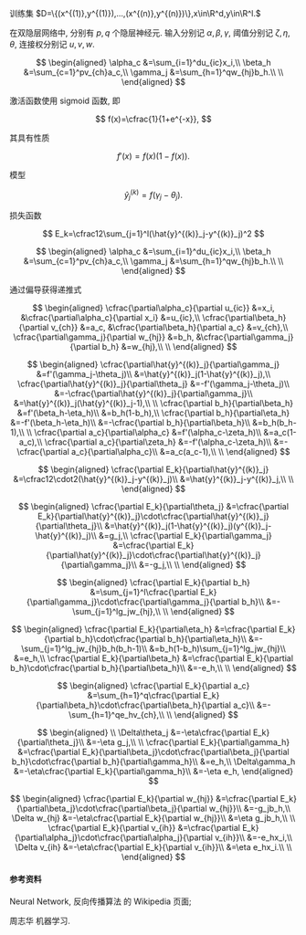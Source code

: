训练集 $D=\{(x^{(1)},y^{(1)}),...,(x^{(n)},y^{(n)})\},x\in\R^d,y\in\R^l.$

在双隐层网络中, 分别有 $p,q$ 个隐层神经元. 输入分别记 $\alpha,\beta,\gamma,$ 阈值分别记 $\zeta,\eta,\theta,$ 连接权分别记 $u,v,w.$

$$
\begin{aligned}
    \alpha_c
    &=\sum_{i=1}^du_{ic}x_i,\\
    \beta_h
    &=\sum_{c=1}^pv_{ch}a_c,\\
    \gamma_j
    &=\sum_{h=1}^qw_{hj}b_h.\\
    \\
\end{aligned}
$$

激活函数使用 sigmoid 函数, 即

$$
f(x)=\cfrac{1}{1+e^{-x}},
$$

其具有性质

$$
f'(x)=f(x)(1-f(x)).
$$

模型

$$
\hat{y}^{(k)}_j=f(\gamma_j-\theta_j).
$$

损失函数

$$
E_k=\cfrac12\sum_{j=1}^l(\hat{y}^{(k)}_j-y^{(k)}_j)^2
$$

$$
\begin{aligned}
    \alpha_c
    &=\sum_{i=1}^du_{ic}x_i,\\
    \beta_h
    &=\sum_{c=1}^pv_{ch}a_c,\\
    \gamma_j
    &=\sum_{h=1}^qw_{hj}b_h.\\
    \\
\end{aligned}
$$

通过偏导获得递推式

$$
\begin{aligned}
    \cfrac{\partial\alpha_c}{\partial u_{ic}}
    &=x_i,
    &\cfrac{\partial\alpha_c}{\partial x_i}
    &=u_{ic},\\
    \cfrac{\partial\beta_h}{\partial v_{ch}}
    &=a_c,
    &\cfrac{\partial\beta_h}{\partial a_c}
    &=v_{ch},\\
    \cfrac{\partial\gamma_j}{\partial w_{hj}}
    &=b_h,
    &\cfrac{\partial\gamma_j}{\partial b_h}
    &=w_{hj},\\
    \\
\end{aligned}
$$

$$
\begin{aligned}
    \cfrac{\partial\hat{y}^{(k)}_j}{\partial\gamma_j}
    &=f'(\gamma_j-\theta_j)\\
    &=\hat{y}^{(k)}_j(1-\hat{y}^{(k)}_j),\\
    \cfrac{\partial\hat{y}^{(k)}_j}{\partial\theta_j}
    &=-f'(\gamma_j-\theta_j)\\
    &=-\cfrac{\partial\hat{y}^{(k)}_j}{\partial\gamma_j}\\
    &=\hat{y}^{(k)}_j(\hat{y}^{(k)}_j-1),\\
    \\
    \cfrac{\partial b_h}{\partial\beta_h}
    &=f'(\beta_h-\eta_h)\\
    &=b_h(1-b_h),\\
    \cfrac{\partial b_h}{\partial\eta_h}
    &=-f'(\beta_h-\eta_h)\\
    &=-\cfrac{\partial b_h}{\partial\beta_h}\\
    &=b_h(b_h-1),\\
    \\
    \cfrac{\partial a_c}{\partial\alpha_c}
    &=f'(\alpha_c-\zeta_h)\\
    &=a_c(1-a_c),\\
    \cfrac{\partial a_c}{\partial\zeta_h}
    &=-f'(\alpha_c-\zeta_h)\\
    &=-\cfrac{\partial a_c}{\partial\alpha_c}\\
    &=a_c(a_c-1),\\
    \\
\end{aligned}
$$

$$
\begin{aligned}
    \cfrac{\partial E_k}{\partial\hat{y}^{(k)}_j}
    &=\cfrac12\cdot2(\hat{y}^{(k)}_j-y^{(k)}_j)\\
    &=\hat{y}^{(k)}_j-y^{(k)}_j,\\
    \\
\end{aligned}
$$

$$
\begin{aligned}
    \cfrac{\partial E_k}{\partial\theta_j}
    &=\cfrac{\partial E_k}{\partial\hat{y}^{(k)}_j}\cdot\cfrac{\partial\hat{y}^{(k)}_j}{\partial\theta_j}\\
    &=\hat{y}^{(k)}_j(1-\hat{y}^{(k)}_j)(y^{(k)}_j-\hat{y}^{(k)}_j)\\
    &=g_j,\\
    \cfrac{\partial E_k}{\partial\gamma_j}
    &=\cfrac{\partial E_k}{\partial\hat{y}^{(k)}_j}\cdot\cfrac{\partial\hat{y}^{(k)}_j}{\partial\gamma_j}\\
    &=-g_j,\\
    \\
\end{aligned}
$$

$$
\begin{aligned}
    \cfrac{\partial E_k}{\partial b_h}
    &=\sum_{j=1}^l\cfrac{\partial E_k}{\partial\gamma_j}\cdot\cfrac{\partial\gamma_j}{\partial b_h}\\
    &=-\sum_{j=1}^lg_jw_{hj},\\
    \\
\end{aligned}
$$

$$
\begin{aligned}
    \cfrac{\partial E_k}{\partial\eta_h}
    &=\cfrac{\partial E_k}{\partial b_h}\cdot\cfrac{\partial b_h}{\partial\eta_h}\\
    &=-\sum_{j=1}^lg_jw_{hj}b_h(b_h-1)\\
    &=b_h(1-b_h)\sum_{j=1}^lg_jw_{hj}\\
    &=e_h,\\
    \cfrac{\partial E_k}{\partial\beta_h}
    &=\cfrac{\partial E_k}{\partial b_h}\cdot\cfrac{\partial b_h}{\partial\beta_h}\\
    &=-e_h,\\
    \\
\end{aligned}
$$

$$
\begin{aligned}
    \cfrac{\partial E_k}{\partial a_c}
    &=\sum_{h=1}^q\cfrac{\partial E_k}{\partial\beta_h}\cdot\cfrac{\partial\beta_h}{\partial a_c}\\
    &=-\sum_{h=1}^qe_hv_{ch},\\
    \\
\end{aligned}
$$


$$
\begin{aligned}
    \\
    \Delta\theta_j
    &=-\eta\cfrac{\partial E_k}{\partial\theta_j}\\
    &=-\eta g_j,\\
    \\
    \cfrac{\partial E_k}{\partial\gamma_h}
    &=\cfrac{\partial E_k}{\partial\beta_j}\cdot\cfrac{\partial\beta_j}{\partial b_h}\cdot\cfrac{\partial b_h}{\partial\gamma_h}\\
    &=e_h,\\
    \Delta\gamma_h
    &=-\eta\cfrac{\partial E_k}{\partial\gamma_h}\\
    &=-\eta e_h,
\end{aligned}
$$

$$
\begin{aligned}
    \cfrac{\partial E_k}{\partial w_{hj}}
    &=\cfrac{\partial E_k}{\partial\beta_j}\cdot\cfrac{\partial\beta_j}{\partial w_{hj}}\\
    &=-g_jb_h,\\
    \Delta w_{hj}
    &=-\eta\cfrac{\partial E_k}{\partial w_{hj}}\\
    &=\eta g_jb_h,\\
    \\
    \cfrac{\partial E_k}{\partial v_{ih}}
    &=\cfrac{\partial E_k}{\partial\alpha_j}\cdot\cfrac{\partial\alpha_j}{\partial v_{ih}}\\
    &=-e_hx_i,\\
    \Delta v_{ih}
    &=-\eta\cfrac{\partial E_k}{\partial v_{ih}}\\
    &=\eta e_hx_i.\\
    \\
\end{aligned}
$$

#### 参考资料

Neural Network, 反向传播算法 的 Wikipedia 页面;

周志华 机器学习.
